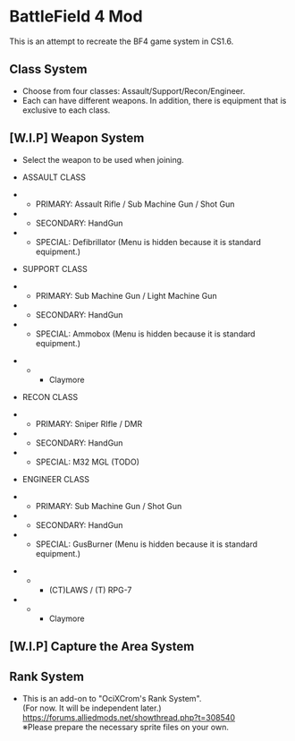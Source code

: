 # BattleField 4 Mod
This is an attempt to recreate the BF4 game system in CS1.6.

## Class System
* Choose from four classes: Assault/Support/Recon/Engineer.
* Each can have different weapons. In addition, there is equipment that is exclusive to each class.

## [W.I.P] Weapon System
* Select the weapon to be used when joining.

* ASSAULT CLASS
* * PRIMARY: Assault Rifle / Sub Machine Gun / Shot Gun
* * SECONDARY: HandGun
* * SPECIAL: Defibrillator (Menu is hidden because it is standard equipment.)

* SUPPORT CLASS
* * PRIMARY: Sub Machine Gun / Light Machine Gun
* * SECONDARY: HandGun
* * SPECIAL: Ammobox (Menu is hidden because it is standard equipment.)
- - - Claymore

* RECON CLASS
* * PRIMARY: Sniper RIfle / DMR
* * SECONDARY: HandGun
* * SPECIAL: M32 MGL (TODO)

* ENGINEER CLASS
* * PRIMARY: Sub Machine Gun / Shot Gun
* * SECONDARY: HandGun
* * SPECIAL: GusBurner (Menu is hidden because it is standard equipment.)
- - - (CT)LAWS / (T) RPG-7
- - - Claymore

## [W.I.P] Capture the Area System
## Rank System
* This is an add-on to "OciXCrom's Rank System". <br>
(For now. It will be independent later.)<br>
https://forums.alliedmods.net/showthread.php?t=308540 <br>
※Please prepare the necessary sprite files on your own.
